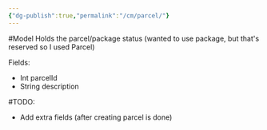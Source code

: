 ```yaml
---
{"dg-publish":true,"permalink":"/cm/parcel/"}
---
```


#Model 
Holds the parcel/package status (wanted to use package, but that's reserved so I used Parcel)

Fields:
- Int parcelId
- String description

#TODO:
- Add extra fields (after creating parcel is done)